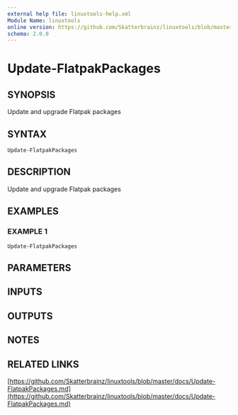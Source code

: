 ```yaml
---
external help file: linuxtools-help.xml
Module Name: linuxtools
online version: https://github.com/Skatterbrainz/linuxtools/blob/master/docs/Update-FlatpakPackages.md
schema: 2.0.0
---
```


# Update-FlatpakPackages

## SYNOPSIS
Update and upgrade Flatpak packages

## SYNTAX

```
Update-FlatpakPackages
```

## DESCRIPTION
Update and upgrade Flatpak packages

## EXAMPLES

### EXAMPLE 1
```
Update-FlatpakPackages
```

## PARAMETERS

## INPUTS

## OUTPUTS

## NOTES

## RELATED LINKS

[https://github.com/Skatterbrainz/linuxtools/blob/master/docs/Update-FlatpakPackages.md](https://github.com/Skatterbrainz/linuxtools/blob/master/docs/Update-FlatpakPackages.md)

